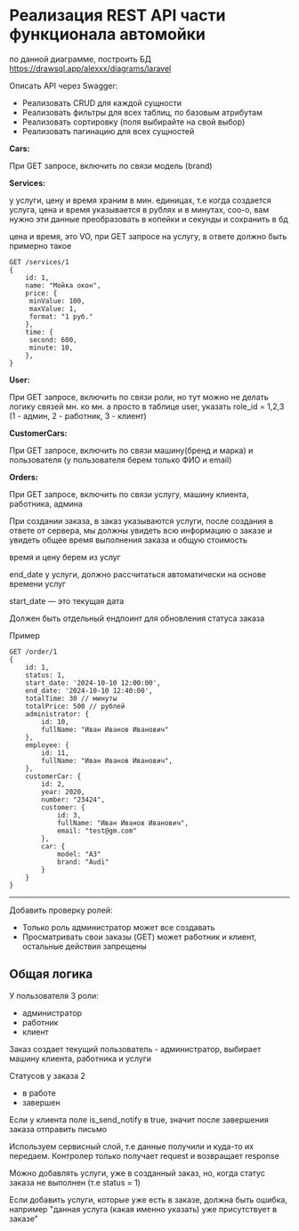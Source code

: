 # Реализация REST API части функционала автомойки

по данной диаграмме, построить БД https://drawsql.app/alexxx/diagrams/laravel

Описать API через Swagger:

- Реализовать CRUD для каждой сущности
- Реализовать фильтры для всех таблиц, по базовым атрибутам
- Реализовать сортировку (поля выбирайте на свой выбор)
- Реализовать пагинацию для всех сущностей

**Cars:**

При GET запросе, включить по связи модель (brand)

**Services:**

у услуги, цену и время храним в мин. единицах,
т.е когда создается услуга, цена и время указывается в рублях и в минутах, соо-о,
вам нужно эти данные преобразовать в копейки и секунды и сохранить в бд

цена и время, это VO, при GET запросе на услугу, в ответе должно быть примерно такое

```
GET /services/1
{
	id: 1,
	name: "Мойка окон",
	price: {
	 minValue: 100,
	 maxValue: 1,
	 format: "1 руб."
	},
	time: {
	 second: 600,
	 minute: 10,
	},
}
```

**User:**

При GET запросе, включить по связи роли,
но тут можно не делать логику связей мн. ко мн. а просто в таблице user, указать role_id = 1,2,3 (1 - админ, 2 - работник, 3 - клиент)

**CustomerCars:**

При GET запросе, включить по связи машину(бренд и марка) и пользователя (у пользователя берем только ФИО и email)

**Orders:**

При GET запросе, включить по связи услугу, машину клиента, работника, админа

При создании заказа, в заказ указываются услуги, после создания в ответе от сервера, мы должны увидеть всю информацию о заказе и увидеть общее время выполнения заказа и общую стоимость

время и цену берем из услуг

end_date у услуги, должно рассчитаться автоматически на основе времени услуг

start_date — это текущая дата

Должен быть отдельный ендпоинт для обновления статуса заказа

Пример

```
GET /order/1
{
	id: 1,
	status: 1,
	start_date: '2024-10-10 12:00:00',
	end_date: '2024-10-10 12:40:00',
	totalTime: 30 // минуты
	totalPrice: 500 // рублей
	administrator: {
		id: 10,
		fullName: "Иван Иванов Иванович"
	},
	employee: {
		id: 11,
		fullName: "Иван Иванов Иванович",
	},
	customerCar: {
		id: 2,
		year: 2020,
		number: "23424",
		customer: {
			id: 3,
			fullName: "Иван Иванов Иванович",
			email: "test@gm.com"
		},
		car: {
			model: "A3"
			brand: "Audi"
		}
	}
}
```

---

Добавить проверку ролей:

- Только роль администратор может все создавать
- Просматривать свои заказы (GET) может работник и клиент, остальные действия запрещены


## Общая логика

У пользователя 3 роли:

- администратор
- работник
- клиент

Заказ создает текущий пользователь - администратор, выбирает машину клиента, работника и услуги

Статусов у заказа 2

- в работе
- завершен

Если у клиента поле is_send_notify в true, значит после завершения заказа отправить письмо

Используем сервисный слой, т.е данные получили и куда-то их передаем. Контролер только получает request и возвращает response

Можно добавлять услуги, уже в созданный заказ, но, когда статус заказа не выполнен (т.е status = 1)

Если добавить услуги, которые уже есть в заказе, должна быть ошибка, например "данная услуга (какая именно указать) уже присутствует в заказе"
